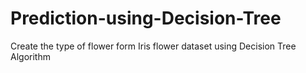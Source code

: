 # Prediction-using-Decision-Tree
Create the type of flower form Iris flower dataset using Decision Tree Algorithm
